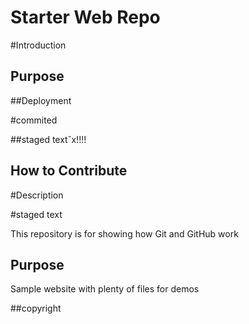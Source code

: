 # Starter Web Repo

#Introduction

## Purpose

##Deployment

#commited

##staged textˇx!!!!



## How to Contribute

#Description

#staged text


This repository is for showing how Git and GitHub work

## Purpose

Sample website with plenty of files for demos


##copyright